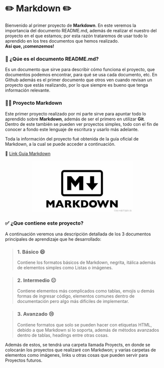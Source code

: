 # ✏️ Markdown ✏️

Bienvenido al primer proyecto de **Markdown**. En este veremos la importancia del documento README.md, además de realizar el nuestro del proyecto en el que estamos; por esta razón trataremos de usar todo lo aprendido en los tres documentos que hemos realizado.  
**Así que, ¡comenzemos!**

### :thinking: ¿Qúe es el documento README.md?

Es un documento que sirve para describir cómo funciona el proyecto, que documentos podemos encontrar, para qué se usa cada documento, etc. En Github además es el primer documento que otros ven cuando revisan un proyecto que estás realizando, por lo que siempre es bueno que tenga información relevante.

### :teacher: Proyecto Markdown

Este primer proyecto realizado por mi parte sirve para apuntar todo lo aprendido sobre **Markdown**, además de ser el primero en utilizar **Git**. Dentro de este también se pueden ver proyectos simples, todo con el fin de conocer a fondo este lenguaje de escritura y usarlo más adelante.

Toda la información del proyecto fué obtenida de la guía oficial de Markdown, a la cual se puede acceder a continuación.

:pushpin: [Link Guia Markdown](https://www.markdownguide.org/)

<center><img src="Images/Proyect_Readme/Logo_Markdown.jpeg" width="330" height="170"></center>

### :white_check_mark: ¿Que contiene este proyecto?

A continuación veremos una descripción detallada de los 3 documentos principales de aprendizaje que he desarrollado:

> ### 1. Básico :smile:
> Contiene los formatos básicos de Markdown, negrita, itálica además de elementos simples como Listas o imágenes.

>### 2. Intermedio :neutral_face:
> Contiene elementos más complicados como tablas, emojis u demás formas de ingresar código, elementos comunes dentro de documentación pero algo más difíciles de implementar.

>### 3. Avanzado :cry:
> Contiene formatos que solo se pueden hacer con etiquetas HTML, debido a que Markdown si lo soporta, además de métodos avanzados dentro de tablas, headings entre otras cosas.

Además de estos, se tendrá una carpeta llamada Proyects, en donde se colocarán los proyectos que realizaré con Markdwon; y varias carpetas de elementos como imágenes, links u otras cosas que pueden servir para Proyectos futuros.
